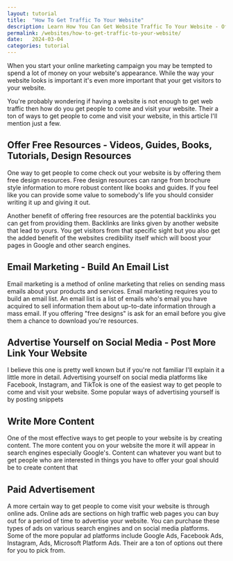```yaml
---
layout: tutorial
title:  "How To Get Traffic To Your Website"
description: Learn How You Can Get Website Traffic To Your Website - Offering Free Resources - Email Marketing - Paid Ads - Search Engine Optimization
permalink: /websites/how-to-get-traffic-to-your-website/
date:   2024-03-04
categories: tutorial
---
```


When you start your online marketing campaign you may be tempted to spend a lot of money on your website's appearance. While the way your website looks is important it's even more important that your get visitors to your website.

You're probably wondering if having a website is not enough to get web traffic then how do you get people to come and visit your website. Their a ton of ways to get people to come and visit your website, in this article I'll mention just a few.

## Offer Free Resources - Videos, Guides, Books, Tutorials, Design Resources 
One way to get people to come check out your website is by offering them free design resources. Free design resources can range from brochure style information to more robust content like books and guides. If you feel like you can provide some value to somebody's life you should consider writing it up and giving it out.

Another benefit of offering free resources are the potential backlinks you can get from providing them. Backlinks are links given by another website that lead to yours. You get visitors from that specific sight but you also get the added benefit of the websites credibility itself which will boost your pages in Google and other search engines.

## Email Marketing - Build An Email List
Email marketing is a method of online marketing that relies on sending mass emails about your products and services. Email marketing requires you to build an email list. An email list is a list of emails  who's email you have acquired to sell information them about up-to-date information through a mass email. If you  offering "free designs" is ask for an email before you give them a chance to download you're resources. 

## Advertise Yourself on Social Media - Post More Link Your Website
I believe this one is pretty well known but if you're not familiar I'll explain it a little more in detail. Advertising yourself on social media platforms like Facebook, Instagram, and TikTok is one of the easiest way to get people to come and visit your website. Some popular ways of advertising yourself is by posting snippets 

## Write More Content
One of the most effective ways to get people to your website is by creating content. The more content you on your website the more it will appear in search engines especially Google's. Content can whatever you want but to get people who are interested in things you have to offer your goal should be to create content that 

## Paid Advertisement
A more certain way to get people to come visit your website is through online ads. Online ads are sections on high traffic web pages you can buy out for a period of time to advertise your website.  You can purchase these types of ads on various search engines and on social media platforms. Some of the more popular ad platforms include Google Ads, Facebook Ads, Instagram, Ads, Microsoft Platform Ads. Their are a ton of options out there for you to pick from. 

